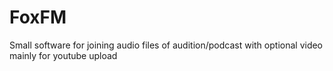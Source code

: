 # FoxFM
Small software for joining audio files of audition/podcast with optional video mainly for youtube upload
